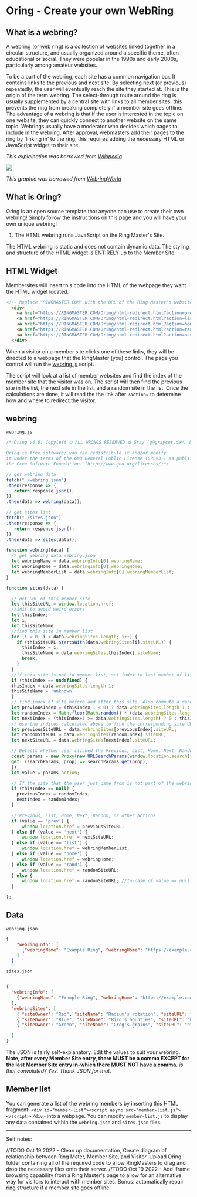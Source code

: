 # Oring - Create your own WebRing

## What is a webring?

  A webring (or web ring) is a collection of websites linked together in a circular structure, and usually organized around a specific theme, often educational or social. They were popular in the 1990s and early 2000s, particularly among amateur websites.

  To be a part of the webring, each site has a common navigation bar. It contains links to the previous and next site. By selecting next (or previous) repeatedly, the user will eventually reach the site they started at. This is the origin of the term webring. The select-through route around the ring is usually supplemented by a central site with links to all member sites; this prevents the ring from breaking completely if a member site goes offline. The advantage of a webring is that if the user is interested in the topic on one website, they can quickly connect to another website on the same topic. Webrings usually have a moderator who decides which pages to include in the webring. After approval, webmasters add their pages to the ring by 'linking in' to the ring; this requires adding the necessary HTML or JavaScript widget to their site.

*This explaination was borrowed from [Wikipedia](https://en.wikipedia.org/wiki/Webring)*

![](https://docs.graycot.dev/uploads/3a175640-0dcd-4483-ba47-4aaa5b8f863f.png)

*This graphic was borrowed from [WebringWorld](http://www.webringworld.org/)*

## What is Oring?

  Oring is an open source template that anyone can use to create their own webring! Simply follow the instructions on this page and you will have your own unique webring!

1. The HTML webring runs JavaScript on the Ring Master's Site.

The HTML webring is static and does not contain dynamic data. The styling and structure of the HTML widget is ENTIRELY up to the Member Site.

## HTML Widget

   Membersites will insert this code into the HTML of the webpage they want the HTML widget located.

  ```html
<!-- Replace "RINGMASTER.COM" with the URL of the Ring Master's website -->
    <div>
      <a href="https://RINGMASTER.COM/Oring/html-redirect.html?action=prev"> < </a>
      <a href="https://RINGMASTER.COM/Oring/html-redirect.html?action=list"> ... </a>
      <a href="https://RINGMASTER.COM/Oring/html-redirect.html?action=home"> MYWEBRING </a>
      <a href="https://RINGMASTER.COM/Oring/html-redirect.html?action=rand"> ? </a>
      <a href="https://RINGMASTER.COM/Oring/html-redirect.html?action=next"> > </a>
    </div>
  ```

  When a visitor on a member site clicks one of these links, they will be directed to a webpage that the RingMaster (you) control. The page you control will run the <a href="#webring">webring.js</a> script.

  The script will look at a list of member websites and find the index of the member site that the visitor was on. The script will then find the previous site in the list, the next site in the list, and a random site in the list. Once the calculations are done, it will read the the link after `?action=` to determine how and where to redirect the visitor.

## webring

`webring.js`

```js
/* Oring v4.0. Copyleft 🄯 ALL WRONGS RESERVED 🄯 Gray (g@graycot.dev) (https://graycot.dev/).

Oring is free software; you can redistribute it and/or modify
it under the terms of the GNU General Public License (GPLv3+) as published by
the Free Software Foundation. (http://www.gnu.org/licenses/)*/

// get webring data
fetch("./webring.json")
.then(response => {
   return response.json();
})
.then(data => webring(data));

// get sites list
fetch("./sites.json")
.then(response => {
   return response.json();
})
.then(data => sites(data));

function webring(data) {
  // get webring data webring.json
  let webringName = data.webringInfo[0].webringName;
  let webringHome = data.webringInfo[0].webringHome;
  let webringMemberList = data.webringInfo[0].webringMemberList;
}

function sites(data) {

  // get URL of this member site
  let thisSiteURL = window.location.href;
  //init to avoid weird errors
  let thisIndex;
  let i;
  let thisSiteName
  //find this site in member list
  for (i = 0; i < data.webringSites.length; i++) {
    if (thisSiteURL.startsWith(data.webringSites[i].siteURL)) {
      thisIndex = i;
      thisSiteName = data.webringSites[thisIndex].siteName;
      break;
    }
  }
  //if this site is not in member list, set index to last member of list
  if (thisIndex == undefined) {
  thisIndex = data.webringSites.length-1;
  thisSiteName = 'unknown'
  }
  // find index of site before and after this site. Also compute a random index.
  let previousIndex = (thisIndex-1 < 0) ? data.webringSites.length-1 : thisIndex-1;
  let randomIndex = Math.floor(Math.random() * (data.webringSites.length));
  let nextIndex = (thisIndex+1 >= data.webringSites.length) ? 0 : thisIndex+1;
  // use the indices calculated above to find the corresponding site URL in the member list
  let previousSiteURL = data.webringSites[previousIndex].siteURL;
  let randomSiteURL = data.webringSites[randomIndex].siteURL;
  let nextSiteURL = data.webringSites[nextIndex].siteURL;

  // Detects whether user clicked the Previous, List, Home, Next, Random, or other link:
  const params = new Proxy(new URLSearchParams(window.location.search), {
  get: (searchParams, prop) => searchParams.get(prop),
  });
  let value = params.action;

  // If the site that the user just came from is not part of the webring, this sets the Previous and Next button to Random.
  if (thisIndex == null) {
    previousIndex = randomIndex;
    nextIndex = randomIndex;
  }

  // Previous, List, Home, Next, Random, or other actions
  if (value == 'prev') {
      window.location.href = previousSiteURL;
  } else if (value == 'next') {
      window.location.href = nextSiteURL;
  } else if (value == 'list') {
      window.location.href = webringMemberList;
  } else if (value == 'home') {
      window.location.href = webringHome;
  } else if (value == 'rand') {
      window.location.href = randomSiteURL;
  } else {
      window.location.href = randomSiteURL; //In-case of value == null
  }

};
```

## Data

`webring.json`

```json
{
    "webringInfo": [
      {"webringName": "Example Ring", "webringHome": "https://example.com/home", "webringMemberList": "https://example.com/home#list"}
    ]
  }
```

`sites.json`

```json

{
  "webringInfo": [
    {"webringName": "Example Ring", "webringHome": "https://example.com/home", "webringMemberList": "https://example.com/home#list"}
  ],
  "webringSites": [
    { "siteOwner": "Red", "siteName": "Radium's rotation", "siteURL": "https://example.com/1", "siteTags": "Red, roeus", "siteShortDescription": "111", "siteLongDescription": "1111111"},
    { "siteOwner": "Blue", "siteName": "Bird's bounties", "siteURL": "https://example.com/2", "siteTags": "Blue, bacon", "siteShortDescription": "222", "siteLongDescription": "2222222"},
    { "siteOwner": "Green", "siteName": "Greg's grains", "siteURL": "https://example.com/3", "siteTags": "Green, Grass", "siteShortDescription": "333", "siteLongDescription": "3333333"}

  ]
}
```

The JSON is fairly self-explanatory. Edit the values to suit your webring. **Note, after every Member Site entry, there MUST be a comma EXCEPT for the last Member Site entry in-which there MUST NOT have a comma.** *is that convoluted? Yes. Thank JSON for that.*

## Member list

You can generate a list of the webring members by inserting this HTML fragment: `<div id="member-list"><script async src="member-list.js"></script></div>`  into a webpage. You can modify `member-list.js` to display any data contained within the `webring.json` and `sites.json` files.

---
Self notes:

//TODO Oct 19 2022 - Clean up documentation, Create diagram of relationship between Ring Mater, Member Site, and Visitor. Upload Oring folder containing all of the required code to allow RingMasters to drag and drop the necessary files onto their server.
//TODO Oct 19 2022 - Add Iframe browsing capability from a Ring Master's page to allow for an alternative way for visitors to interact with member sites. Bonus: automatically repair ring structure if a member site goes offline.

